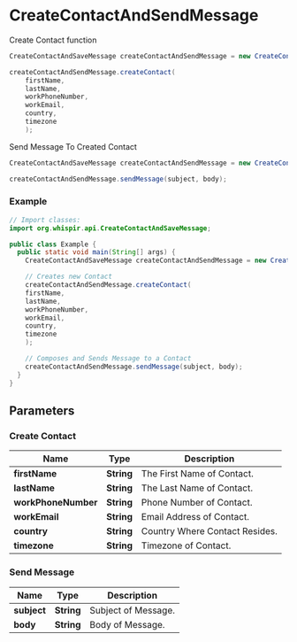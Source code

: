 # **CreateContactAndSendMessage**
Create Contact function

```java
CreateContactAndSaveMessage createContactAndSendMessage = new CreateContactAndSaveMessage()

createContactAndSendMessage.createContact(
    firstName, 
    lastName, 
    workPhoneNumber, 
    workEmail, 
    country, 
    timezone
    );
```
Send Message To Created Contact

```java
CreateContactAndSaveMessage createContactAndSendMessage = new CreateContactAndSaveMessage()

createContactAndSendMessage.sendMessage(subject, body);
```

### Example
```java
// Import classes:
import org.whispir.api.CreateContactAndSaveMessage;

public class Example {
  public static void main(String[] args) {
    CreateContactAndSaveMessage createContactAndSendMessage = new CreateContactAndSaveMessage()

    // Creates new Contact
    createContactAndSendMessage.createContact(
    firstName, 
    lastName, 
    workPhoneNumber, 
    workEmail, 
    country, 
    timezone
    );

    // Composes and Sends Message to a Contact
    createContactAndSendMessage.sendMessage(subject, body);
  }
}
```

## Parameters
### Create Contact

| Name | Type | Description  | 
|------------- | ------------- | ------------- | 
| **firstName** | **String**| The First Name of Contact. | 
| **lastName** | **String**|  The Last Name of Contact. | 
| **workPhoneNumber** | **String**| Phone Number of Contact. | 
| **workEmail** | **String**| Email Address of Contact. | 
| **country** | **String**| Country Where Contact Resides. |
| **timezone** | **String**| Timezone of Contact. | 

### Send Message

| Name | Type | Description  | 
|------------- | ------------- | ------------- | 
| **subject** | **String**| Subject of Message. | 
| **body** | **String**|  Body of Message. | 